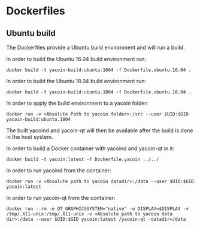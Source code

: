 # Dockerfiles

## Ubuntu build

The Dockerfiles provide a Ubuntu build environment and will run a build.

In order to build the Ubuntu 16.04 build environment run:

    docker build -t yacoin-build:ubuntu.1604 -f Dockerfile.ubuntu.16.04 .

In order to build the Ubuntu 18.04 build environment run:

    docker build -t yacoin-build:ubuntu.1804 -f Dockerfile.ubuntu.18.04 .

In order to apply the build environment to a yacoin folder:

    docker run -v <Absolute Path to yacoin folder>:/src --user $UID:$GID yacoin-build:ubuntu.1804

The built yacoind and yacoin-qt will then be available after the build is done in the host system.

In order to build a Docker container with yacoind and yacoin-qt in it:

    docker build -t yacoin:latest -f Dockerfile.yacoin ../../

In order to run yacoind from the container:

    docker run -v <Absolute path to yacoin datadir>:/data --user $UID:$GID yacoin:latest

In order to run yacoin-qt from the container:

    docker run --rm -e QT_GRAPHICSSYSTEM="native" -e DISPLAY=$DISPLAY -v /tmp/.X11-unix:/tmp/.X11-unix -v <Absolute path to yacoin data dir>:/data --user $UID:$GID yacoin:latest /yacoin-qt -datadir=/data
